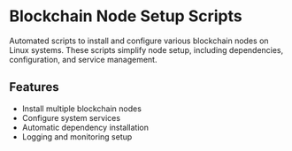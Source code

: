 # Blockchain Node Setup Scripts

Automated scripts to install and configure various blockchain nodes on Linux systems. These scripts simplify node setup, including dependencies, configuration, and service management.

## Features

- Install multiple blockchain nodes
- Configure system services
- Automatic dependency installation
- Logging and monitoring setup
